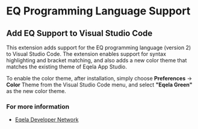 # EQ Programming Language Support
## Add EQ Support to Visual Studio Code
This extension adds support for the EQ programming language (version 2) to Visual Studio Code.
The extension enables support for syntax highlighting and bracket matching, and also adds a new
color theme that matches the existing theme of Eqela App Studio.

To enable the color theme, after installation, simply choose **Preferences** -> **Color** Theme from the
Visual Studio Code menu, and select **"Eqela Green"** as the new color theme.

### For more information
* [Eqela Developer Network](http://dn.eqela.com)
